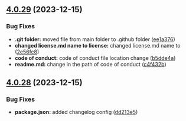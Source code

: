 ## [4.0.29](https://github.com/opensrc0/fe-theme/compare/v4.0.28...v4.0.29) (2023-12-15)


### Bug Fixes

* **.git folder:** moved file from main folder to .github folder ([ee1a376](https://github.com/opensrc0/fe-theme/commit/ee1a37685f3e759c2f48180e8bc6c05f3fe95c3f))
* **changed license.md name to license:** changed license.md name to ([2e56fc8](https://github.com/opensrc0/fe-theme/commit/2e56fc894d255f926984684e962a20a2d3cf33fc))
* **code of conduct:** code of conduct file location change ([b5dde4a](https://github.com/opensrc0/fe-theme/commit/b5dde4ae00d589b8e5e7eabb917961780537a9f8))
* **readme.md:** change in the path of code of conduct ([c4f432b](https://github.com/opensrc0/fe-theme/commit/c4f432b54ebc00ef6d30c36d24d1138478637006))

## [4.0.28](https://github.com/opensrc0/fe-theme/compare/v4.0.27...v4.0.28) (2023-12-15)


### Bug Fixes

* **package.json:** added changelog config ([dd213e5](https://github.com/opensrc0/fe-theme/commit/dd213e56f723e4c8f8e941c19fe7382879cec2d4))
